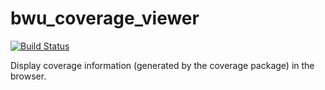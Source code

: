 # bwu_coverage_viewer

[![Build Status](https://travis-ci.org/bwu-dart/bwu_coverage_viewer.svg?branch=travis)](https://travis-ci.org/bwu-dart/bwu_coverage_viewer)

Display coverage information (generated by the coverage package) in the browser.

